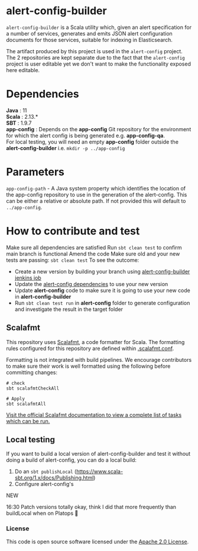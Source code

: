 
# alert-config-builder

`alert-config-builder` is a Scala utility which, given an alert specification for a number of services, generates and emits JSON alert configuration documents for those services, suitable for indexing in Elasticsearch.

The artifact produced by this project is used in the `alert-config` project. The 2 repositories are kept separate due to the fact that the `alert-config` project is user editable yet we don't want to make the functionality exposed here editable.

# Dependencies

**Java** : 11\
**Scala** : 2.13.*\
**SBT** : 1.9.7\
**app-config** : Depends on the **app-config** Git repository for the environment for which the alert config is being generated e.g. **app-config-qa**.\
For local testing, you will need an empty **app-config** folder outside the **alert-config-builder** i.e. `mkdir -p ../app-config`

# Parameters

`app-config-path` - A Java system property which identifies the location of the app-config repository to use in the generation of the alert-config. This can be either a relative or absolute path. If not provided this will default to `../app-config`.

# How to contribute and test

Make sure all dependencies are satisfied
Run `sbt clean test` to confirm main branch is functional
Amend the code
Make sure old and your new tests are passing: `sbt clean test`
To see the outcome:
- Create a new version by building your branch using [alert-config-builder jenkins job](https://build.tax.service.gov.uk/job/PlatOps/job/Libraries/job/alert-config-builder/)
- Update the [alert-config dependencies](https://github.com/hmrc/alert-config/blob/0951f5a361b5d04ddb28ec96589ff609e99ff428/project/AppDependencies.scala#L6) to use your new version
- Update **alert-config** code to make sure it is going to use your new code in **alert-config-builder**
- Run `sbt clean test run` in **alert-config** folder to generate configuration and investigate the result in the target folder

## Scalafmt
This repository uses [Scalafmt](https://scalameta.org/scalafmt/), a code formatter for Scala.
The formatting rules configured for this repository are defined within [.scalafmt.conf](.scalafmt.conf).

Formatting is not integrated with build pipelines.
We encourage contributors to make sure their work is well formatted using the following before committing changes:

 ```
 # check
 sbt scalafmtCheckAll

 # Apply
 sbt scalafmtAll
 ```

[Visit the official Scalafmt documentation to view a complete list of tasks which can be run.](https://scalameta.org/scalafmt/docs/installation.html#task-keys)

## Local testing

If you want to build a local version of alert-config-builder and test it without doing a build of alert-config,
you can do a local build:


1. Do an `sbt publishLocal` (https://www.scala-sbt.org/1.x/docs/Publishing.html)
2. Configure alert-config's 


NEW

16:30
Patch versions totally okay, think I did that more frequently than buildLocal when on Platops :shrug:

### License

This code is open source software licensed under the [Apache 2.0 License]("http://www.apache.org/licenses/LICENSE-2.0.html").
